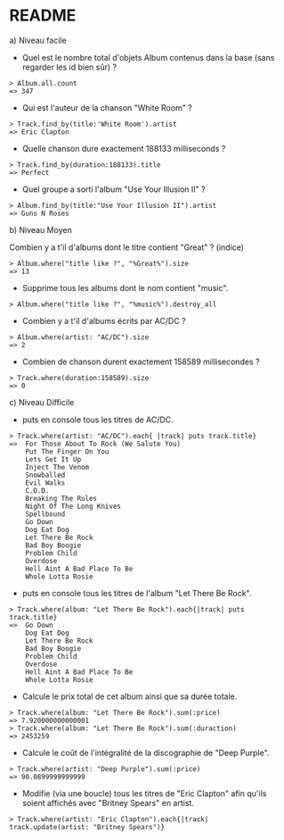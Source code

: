 # README

a) Niveau facile

* Quel est le nombre total d'objets Album contenus dans la base (sans regarder les id bien sûr) ?
```
> Album.all.count
=> 347
```
* Qui est l'auteur de la chanson "White Room" ?
```
> Track.find_by(title:'White Room').artist
=> Eric Clapton
```
* Quelle chanson dure exactement 188133 milliseconds ?
```
> Track.find_by(duration:188133).title
=> Perfect
```
* Quel groupe a sorti l'album "Use Your Illusion II" ?
```
> Album.find_by(title:"Use Your Illusion II").artist 
=> Guns N Roses
```

b) Niveau Moyen

Combien y a t'il d'albums dont le titre contient "Great" ? (indice)
```
> Album.where("title like ?", "%Great%").size
=> 13
```

* Supprime tous les albums dont le nom contient "music".
```
> Album.where("title like ?", "%music%").destroy_all
```

* Combien y a t'il d'albums écrits par AC/DC ?
```
> Album.where(artist: "AC/DC").size
=> 2
```

* Combien de chanson durent exactement 158589 millisecondes ?
```
> Track.where(duration:158589).size
=> 0
```

c) Niveau Difficile

* puts en console tous les titres de AC/DC.
```
> Track.where(artist: "AC/DC").each{ |track| puts track.title}
=>  For Those About To Rock (We Salute You)
	Put The Finger On You
	Lets Get It Up
	Inject The Venom
	Snowballed
	Evil Walks
	C.O.D.
	Breaking The Rules
	Night Of The Long Knives
	Spellbound
	Go Down
	Dog Eat Dog
	Let There Be Rock
	Bad Boy Boogie
	Problem Child
	Overdose
	Hell Aint A Bad Place To Be
	Whole Lotta Rosie
```

* puts en console tous les titres de l'album "Let There Be Rock".
```
> Track.where(album: "Let There Be Rock").each{|track| puts track.title}
=>	Go Down
	Dog Eat Dog
	Let There Be Rock
	Bad Boy Boogie
	Problem Child
	Overdose
	Hell Aint A Bad Place To Be
	Whole Lotta Rosie
```

* Calcule le prix total de cet album ainsi que sa durée totale.
```
> Track.where(album: "Let There Be Rock").sum(:price)
=> 7.920000000000001
> Track.where(album: "Let There Be Rock").sum(:duraction)
=> 2453259 
```

* Calcule le coût de l'intégralité de la discographie de "Deep Purple".
```
> Track.where(artist: "Deep Purple").sum(:price)
=> 90.0899999999999
```

* Modifie (via une boucle) tous les titres de "Eric Clapton" afin qu'ils soient affichés avec "Britney Spears" en artist.
```
> Track.where(artist: "Eric Clapton").each{|track| track.update(artist: "Britney Spears")}
```

